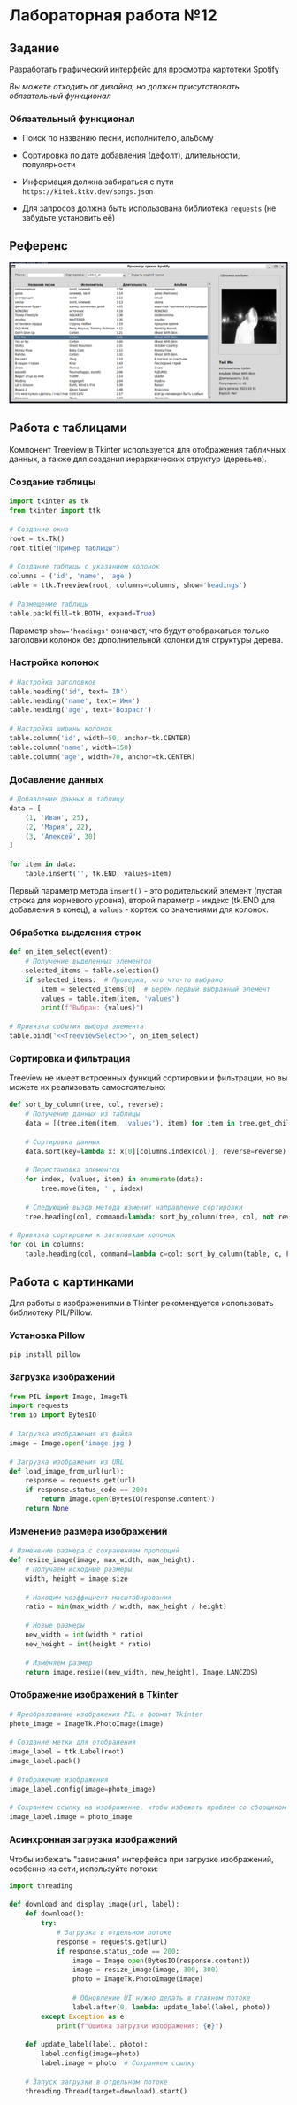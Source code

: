 # Лабораторная работа №12

## Задание

Разработать графический интерфейс для просмотра картотеки Spotify

_Вы можете отходить от дизайна, но должен присутствовать обязательный функционал_

### Обязательный функционал

- Поиск по названию песни, исполнителю, альбому
- Сортировка по дате добавления (дефолт), длительности, популярности
- Информация должна забираться с пути `https://kitek.ktkv.dev/songs.json`

- Для запросов должна быть использована библиотека `requests` (не забудьте установить её)

## Референс

<img src="./.repo/finished.png" />

## Работа с таблицами

Компонент Treeview в Tkinter используется для отображения табличных данных, а также для создания иерархических структур (деревьев).

### Создание таблицы

```python
import tkinter as tk
from tkinter import ttk

# Создание окна
root = tk.Tk()
root.title("Пример таблицы")

# Создание таблицы с указанием колонок
columns = ('id', 'name', 'age')
table = ttk.Treeview(root, columns=columns, show='headings')

# Размещение таблицы
table.pack(fill=tk.BOTH, expand=True)
```

Параметр `show='headings'` означает, что будут отображаться только заголовки колонок без дополнительной колонки для структуры дерева.

### Настройка колонок

```python
# Настройка заголовков
table.heading('id', text='ID')
table.heading('name', text='Имя')
table.heading('age', text='Возраст')

# Настройка ширины колонок
table.column('id', width=50, anchor=tk.CENTER)
table.column('name', width=150)
table.column('age', width=70, anchor=tk.CENTER)
```

### Добавление данных

```python
# Добавление данных в таблицу
data = [
    (1, 'Иван', 25),
    (2, 'Мария', 22),
    (3, 'Алексей', 30)
]

for item in data:
    table.insert('', tk.END, values=item)
```

Первый параметр метода `insert()` - это родительский элемент (пустая строка для корневого уровня), второй параметр - индекс (tk.END для добавления в конец), а `values` - кортеж со значениями для колонок.

### Обработка выделения строк

```python
def on_item_select(event):
    # Получение выделенных элементов
    selected_items = table.selection()
    if selected_items:  # Проверка, что что-то выбрано
        item = selected_items[0]  # Берем первый выбранный элемент
        values = table.item(item, 'values')
        print(f"Выбран: {values}")

# Привязка события выбора элемента
table.bind('<<TreeviewSelect>>', on_item_select)
```

### Сортировка и фильтрация

Treeview не имеет встроенных функций сортировки и фильтрации, но вы можете их реализовать самостоятельно:

```python
def sort_by_column(tree, col, reverse):
    # Получение данных из таблицы
    data = [(tree.item(item, 'values'), item) for item in tree.get_children('')]
    
    # Сортировка данных
    data.sort(key=lambda x: x[0][columns.index(col)], reverse=reverse)
    
    # Перестановка элементов
    for index, (values, item) in enumerate(data):
        tree.move(item, '', index)
    
    # Следующий вызов метода изменит направление сортировки
    tree.heading(col, command=lambda: sort_by_column(tree, col, not reverse))

# Привязка сортировки к заголовкам колонок
for col in columns:
    table.heading(col, command=lambda c=col: sort_by_column(table, c, False))
```

## Работа с картинками

Для работы с изображениями в Tkinter рекомендуется использовать библиотеку PIL/Pillow.

### Установка Pillow

```
pip install pillow
```

### Загрузка изображений

```python
from PIL import Image, ImageTk
import requests
from io import BytesIO

# Загрузка изображения из файла
image = Image.open('image.jpg')

# Загрузка изображения из URL
def load_image_from_url(url):
    response = requests.get(url)
    if response.status_code == 200:
        return Image.open(BytesIO(response.content))
    return None
```

### Изменение размера изображений

```python
# Изменение размера с сохранением пропорций
def resize_image(image, max_width, max_height):
    # Получаем исходные размеры
    width, height = image.size
    
    # Находим коэффициент масштабирования
    ratio = min(max_width / width, max_height / height)
    
    # Новые размеры
    new_width = int(width * ratio)
    new_height = int(height * ratio)
    
    # Изменяем размер
    return image.resize((new_width, new_height), Image.LANCZOS)
```

### Отображение изображений в Tkinter

```python
# Преобразование изображения PIL в формат Tkinter
photo_image = ImageTk.PhotoImage(image)

# Создание метки для отображения
image_label = ttk.Label(root)
image_label.pack()

# Отображение изображения
image_label.config(image=photo_image)

# Сохраняем ссылку на изображение, чтобы избежать проблем со сборщиком мусора
image_label.image = photo_image
```

### Асинхронная загрузка изображений

Чтобы избежать "зависания" интерфейса при загрузке изображений, особенно из сети, используйте потоки:

```python
import threading

def download_and_display_image(url, label):
    def download():
        try:
            # Загрузка в отдельном потоке
            response = requests.get(url)
            if response.status_code == 200:
                image = Image.open(BytesIO(response.content))
                image = resize_image(image, 300, 300)
                photo = ImageTk.PhotoImage(image)
                
                # Обновление UI нужно делать в главном потоке
                label.after(0, lambda: update_label(label, photo))
        except Exception as e:
            print(f"Ошибка загрузки изображения: {e}")
    
    def update_label(label, photo):
        label.config(image=photo)
        label.image = photo  # Сохраняем ссылку
    
    # Запуск загрузки в отдельном потоке
    threading.Thread(target=download).start()
```
